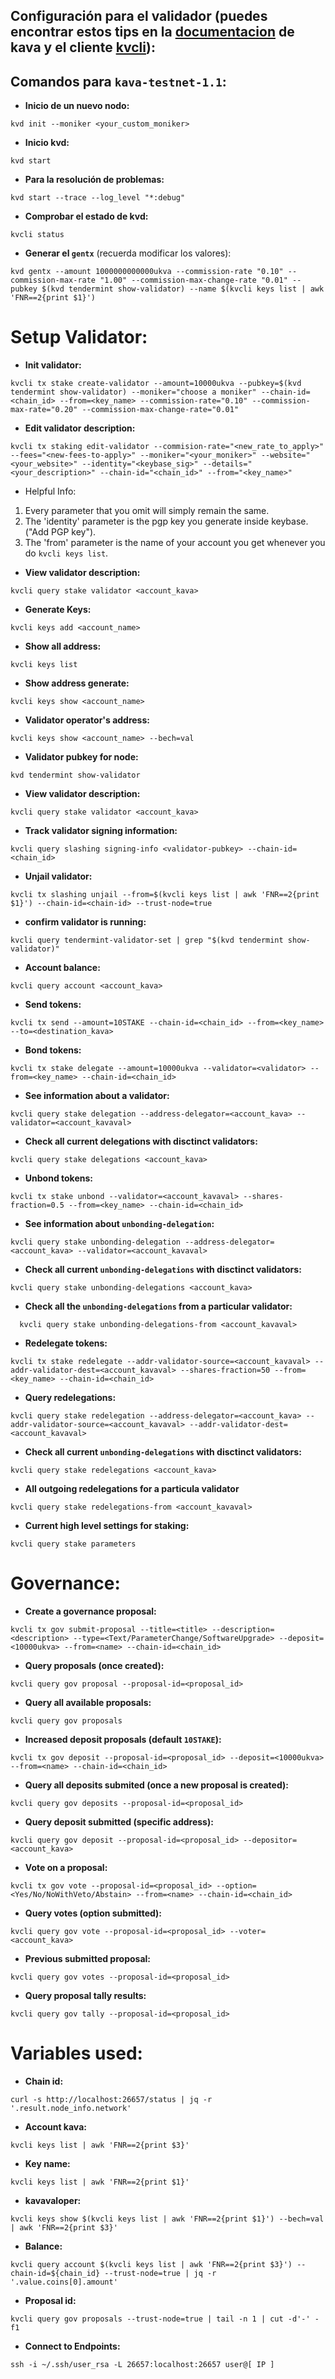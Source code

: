 ## Configuración para el validador __(puedes encontrar estos tips en la [documentacion](https://kava.network/docs/validators/validator-setup.html#validator-setup) de kava y el cliente [kvcli](https://kava.network/docs/gaia/kvcli.html#gaia-cli))__:

## Comandos para `kava-testnet-1.1`:

* **Inicio de un nuevo nodo:**
```
kvd init --moniker <your_custom_moniker>
```

* **Inicio kvd:**
```
kvd start
```

* **Para la resolución de problemas:**
```
kvd start --trace --log_level "*:debug"
```

* **Comprobar el estado de kvd:**
```
kvcli status
```

* **Generar el `gentx`** (recuerda modificar los valores):
```
kvd gentx --amount 1000000000000ukva --commission-rate "0.10" --commission-max-rate "1.00" --commission-max-change-rate "0.01" --pubkey $(kvd tendermint show-validator) --name $(kvcli keys list | awk 'FNR==2{print $1}')
```

# Setup Validator:
* **Init validator:**
```
kvcli tx stake create-validator --amount=10000ukva --pubkey=$(kvd tendermint show-validator) --moniker="choose a moniker" --chain-id=<chain_id> --from=<key_name> --commission-rate="0.10" --commission-max-rate="0.20" --commission-max-change-rate="0.01"

```
* **Edit validator description:**
```
kvcli tx staking edit-validator --commision-rate="<new_rate_to_apply>" --fees="<new-fees-to-apply>" --moniker="<your_moniker>" --website="<your_website>" --identity="<keybase_sig>" --details="<your_description>" --chain-id="<chain_id>" --from="<key_name>" 
```
  * Helpful Info:
  1. Every parameter that you omit will simply remain the same.
  2. The 'identity' parameter is the pgp key you generate inside keybase. ("Add PGP key").
  3. The 'from' parameter is the name of your account you get whenever you do `kvcli keys list`.

* **View validator description:**
```
kvcli query stake validator <account_kava>
```

* **Generate Keys:**
```
kvcli keys add <account_name>
```

* **Show all address:**
```
kvcli keys list
```

* **Show address generate:**
```
kvcli keys show <account_name>
```

* **Validator operator's address:**
```
kvcli keys show <account_name> --bech=val
```

* **Validator pubkey for node:**
```
kvd tendermint show-validator
```

* **View validator description:**
```
kvcli query stake validator <account_kava>
```

* **Track validator signing information:**
```
kvcli query slashing signing-info <validator-pubkey> --chain-id=<chain_id>
```

* **Unjail validator:**
```
kvcli tx slashing unjail --from=$(kvcli keys list | awk 'FNR==2{print $1}') --chain-id=<chain-id> --trust-node=true
```

* **confirm validator is running:**
```
kvcli query tendermint-validator-set | grep "$(kvd tendermint show-validator)"
```

* **Account balance:**
```
kvcli query account <account_kava>
```

* **Send tokens:**
```
kvcli tx send --amount=10STAKE --chain-id=<chain_id> --from=<key_name> --to=<destination_kava>
```

* **Bond tokens:**
```
kvcli tx stake delegate --amount=10000ukva --validator=<validator> --from=<key_name> --chain-id=<chain_id>
```

* **See information about a validator:**
```
kvcli query stake delegation --address-delegator=<account_kava> --validator=<account_kavaval>
```

* **Check all current delegations with disctinct validators:**
```
kvcli query stake delegations <account_kava>
```

* **Unbond tokens:**
```
kvcli tx stake unbond --validator=<account_kavaval> --shares-fraction=0.5 --from=<key_name> --chain-id=<chain_id>
```

* **See information about `unbonding-delegation`:**
```
kvcli query stake unbonding-delegation --address-delegator=<account_kava> --validator=<account_kavaval>
```

* **Check all current `unbonding-delegations` with disctinct validators:**
```
kvcli query stake unbonding-delegations <account_kava>
```

* **Check all the `unbonding-delegations` from a particular validator:**
```
  kvcli query stake unbonding-delegations-from <account_kavaval>
```

* **Redelegate tokens:**
```
kvcli tx stake redelegate --addr-validator-source=<account_kavaval> --addr-validator-dest=<account_kavaval> --shares-fraction=50 --from=<key_name> --chain-id=<chain_id>
```

* **Query redelegations:**
```
kvcli query stake redelegation --address-delegator=<account_kava> --addr-validator-source=<account_kavaval> --addr-validator-dest=<account_kavaval>
```

* **Check all current `unbonding-delegations` with disctinct validators:**
```
kvcli query stake redelegations <account_kava>
```

* **All outgoing redelegations for a particula validator**
```
kvcli query stake redelegations-from <account_kavaval>
```

* **Current high level settings for staking:**
```
kvcli query stake parameters
```

# Governance:

* **Create a governance proposal:**
```
kvcli tx gov submit-proposal --title=<title> --description=<description> --type=<Text/ParameterChange/SoftwareUpgrade> --deposit=<10000ukva> --from=<name> --chain-id=<chain_id>
```

* **Query proposals (once created):**
```
kvcli query gov proposal --proposal-id=<proposal_id>
```

* **Query all available proposals:**
```
kvcli query gov proposals
```

* **Increased deposit proposals (default `10STAKE`):**
```
kvcli tx gov deposit --proposal-id=<proposal_id> --deposit=<10000ukva> --from=<name> --chain-id=<chain_id>
```

* **Query all deposits submited (once a new proposal is created):**
```
kvcli query gov deposits --proposal-id=<proposal_id>
```

* **Query deposit submitted (specific address):**
```
kvcli query gov deposit --proposal-id=<proposal_id> --depositor=<account_kava>
```

* **Vote on a proposal:**
```
kvcli tx gov vote --proposal-id=<proposal_id> --option=<Yes/No/NoWithVeto/Abstain> --from=<name> --chain-id=<chain_id>
```

* **Query votes (option submitted):**
```
kvcli query gov vote --proposal-id=<proposal_id> --voter=<account_kava>
```

* **Previous submitted proposal:**
```
kvcli query gov votes --proposal-id=<proposal_id>
```

* **Query proposal tally results:**
```
kvcli query gov tally --proposal-id=<proposal_id>
```



# Variables used:

* **Chain id:**
```
curl -s http://localhost:26657/status | jq -r '.result.node_info.network'
```

* **Account kava:**
```
kvcli keys list | awk 'FNR==2{print $3}'
```

* **Key name:**
```
kvcli keys list | awk 'FNR==2{print $1}'
```

* **kavavaloper:**
```
kvcli keys show $(kvcli keys list | awk 'FNR==2{print $1}') --bech=val | awk 'FNR==2{print $3}'
```

* **Balance:**
```
kvcli query account $(kvcli keys list | awk 'FNR==2{print $3}') --chain-id=${chain_id} --trust-node=true | jq -r '.value.coins[0].amount'
```
* **Proposal id:**
```
kvcli query gov proposals --trust-node=true | tail -n 1 | cut -d'-' -f1
```

* **Connect to Endpoints:**
```
ssh -i ~/.ssh/user_rsa -L 26657:localhost:26657 user@[ IP ]
```
